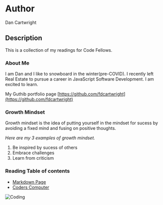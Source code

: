 # Author
Dan Cartwright

## Description
This is a collection of my readings for Code Fellows.

### About Me
I am Dan and I like to snowboard in the winter(pre-COVID). I recently left Real Estate to pursue a career in JavaScript Software Development. I am excited to learn.

My Guthib portfolio page [https://github.com/fdcartwright](https://github.com/fdcartwright)

### Growth Mindset
Growth mindset is the idea of putting yourself in the mindset for sucess by avoiding a fixed mind and fusing on positive thoughts. 

*Here are my 3 examples of growth mindset.*
1. Be inspired by sucess of others
2. Embrace challenges
3. Learn from criticism

### Reading Table of contents
- [Markdown Page](markdown.md)
- [Coders Computer](Coders_Computer.md)


![Coding](https://image.freepik.com/free-photo/various-computer-equipment-with-programming-code-screens-table-dark-room-cyber-security-concept-copy-space_236854-23136.jpg)
